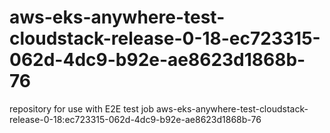 # aws-eks-anywhere-test-cloudstack-release-0-18-ec723315-062d-4dc9-b92e-ae8623d1868b-76
repository for use with E2E test job aws-eks-anywhere-test-cloudstack-release-0-18:ec723315-062d-4dc9-b92e-ae8623d1868b-76
